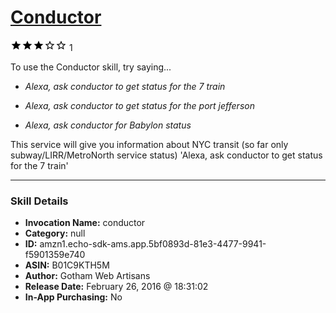 # [Conductor](http://alexa.amazon.com/#skills/amzn1.echo-sdk-ams.app.5bf0893d-81e3-4477-9941-f5901359e740)
![3 stars](../../images/ic_star_black_18dp_1x.png)![3 stars](../../images/ic_star_black_18dp_1x.png)![3 stars](../../images/ic_star_black_18dp_1x.png)![3 stars](../../images/ic_star_border_black_18dp_1x.png)![3 stars](../../images/ic_star_border_black_18dp_1x.png) 1

To use the Conductor skill, try saying...

* *Alexa, ask conductor to get status for the 7 train*

* *Alexa, ask conductor to get status for the port jefferson*

* *Alexa, ask conductor for Babylon status*

This service will give you information about NYC transit (so far only subway/LIRR/MetroNorth service status)
'Alexa, ask conductor to get status for the 7 train'

***

### Skill Details

* **Invocation Name:** conductor
* **Category:** null
* **ID:** amzn1.echo-sdk-ams.app.5bf0893d-81e3-4477-9941-f5901359e740
* **ASIN:** B01C9KTH5M
* **Author:** Gotham Web Artisans
* **Release Date:** February 26, 2016 @ 18:31:02
* **In-App Purchasing:** No

